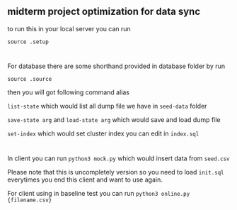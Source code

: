 ## midterm project optimization for data sync

to run this in your local server you can run

`source .setup`

#

For database there are some shorthand provided in database folder by run

`source .source`

then you will got following command alias

`list-state` which would list all dump file we have in `seed-data` folder

`save-state arg` and `load-state arg` which would save and load dump file

`set-index` which would set cluster index you can edit in `index.sql`

#

In client you can run `python3 mock.py` which would insert data from `seed.csv`

Please note that this is uncompletely version so you need to load `init.sql` everytimes you end this client and want to use again.

For client using in baseline test you can run `python3 online.py {filename.csv}` 
